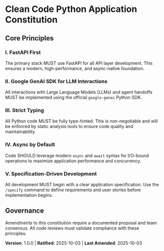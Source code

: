 <!--
Sync Impact Report:
- Version change: 0.0.0 → 1.0.0
- Added sections: Core Principles, Governance
- Templates requiring updates:
  - ✅ .specify/templates/plan-template.md
  - ✅ .specify/templates/spec-template.md
  - ✅ .specify/templates/tasks-template.md
-->
# Clean Code Python Application Constitution

## Core Principles

### I. FastAPI First
The primary stack MUST use FastAPI for all API layer development. This ensures a modern, high-performance, and async-native foundation.

### II. Google GenAI SDK for LLM Interactions
All interactions with Large Language Models (LLMs) and agent handoffs MUST be implemented using the official `google-genai` Python SDK.

### III. Strict Typing
All Python code MUST be fully type-hinted. This is non-negotiable and will be enforced by static analysis tools to ensure code quality and maintainability.

### IV. Async by Default
Code SHOULD leverage modern `async` and `await` syntax for I/O-bound operations to maximize application performance and concurrency.

### V. Specification-Driven Development
All development MUST begin with a clear application specification. Use the `/specify` command to define requirements and user stories before implementation begins.

## Governance

Amendments to this constitution require a documented proposal and team consensus. All code reviews must validate compliance with these principles.

**Version**: 1.0.0 | **Ratified**: 2025-10-03 | **Last Amended**: 2025-10-03
